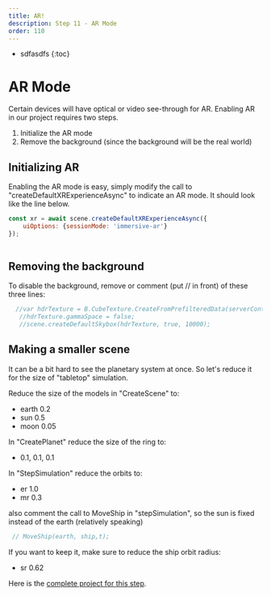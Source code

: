 ```yaml
---
title: AR!
description: Step 11 - AR Mode
order: 110
---
```


* sdfasdfs
{:toc}

# AR Mode

Certain devices will have optical or video see-through for AR. Enabling AR in our project requires two steps.

1. Initialize the AR mode
2. Remove the background (since the background will be the real world)

## Initializing AR

Enabling the AR mode is easy, simply modify the call to  "createDefaultXRExperienceAsync" to indicate an AR mode. It should look like the line below.

```javascript
const xr = await scene.createDefaultXRExperienceAsync({
	uiOptions: {sessionMode: 'immersive-ar'}
});
    
```

## Removing the background

To disable the background, remove or comment (put // in front) of these three lines:

```javascript
  //var hdrTexture = B.CubeTexture.CreateFromPrefilteredData(serverContentURL+"textures/skybox/skyEnvHDR.dds", scene);
   //hdrTexture.gammaSpace = false;
   //scene.createDefaultSkybox(hdrTexture, true, 10000);
```

## Making a smaller scene

It can be a bit hard to see the planetary system at once. So let's reduce it for the size of "tabletop" simulation.

Reduce the size of the models in "CreateScene" to:

- earth 0.2
- sun 0.5
- moon 0.05

In "CreatePlanet" reduce the size of the ring to:

- 0.1, 0.1, 0.1

In "StepSimulation" reduce the orbits to:

- er 1.0
- mr 0.3

also comment the call to MoveShip in "stepSimulation", so the sun is fixed instead of the earth (relatively speaking)

```javascript
 // MoveShip(earth, ship,t);
```

If you want to keep it, make sure to reduce the ship orbit radius:

- sr 0.62

Here is the [complete project for this step](https://playground.babylonjs.com/#EQHLXS#31).